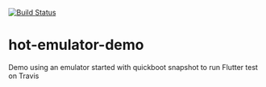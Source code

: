 [![Build Status](https://travis-ci.com/mmcc007/hot-emulator-demo.svg?branch=master)](https://travis-ci.com/mmcc007/hot-emulator-demo)

# hot-emulator-demo
Demo using an emulator started with quickboot snapshot to run Flutter test on Travis
